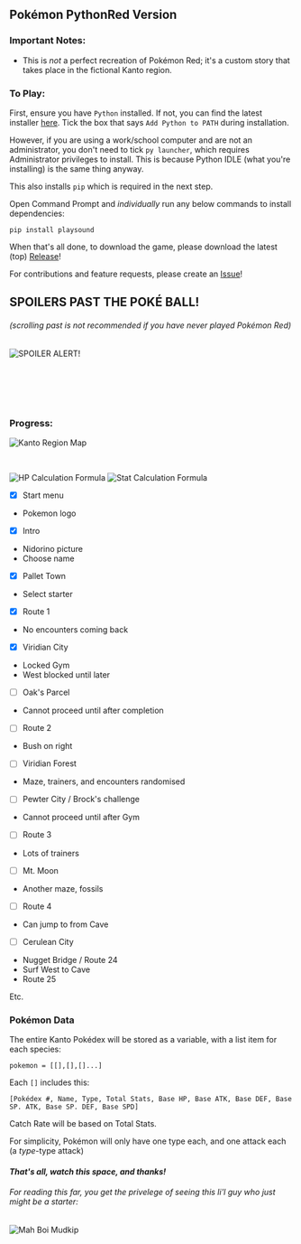 ## Pokémon PythonRed Version

### Important Notes:

* This is _not_ a perfect recreation of Pokémon Red; it's a custom story that takes place in the fictional Kanto region.

### To Play:

First, ensure you have `Python` installed. If not, you can find the latest installer [here](https://www.python.org/downloads/ "Python Latest"). Tick the box that says `Add Python to PATH` during installation.

However, if you are using a work/school computer and are not an administrator, you don't need to tick `py launcher`, which requires Administrator privileges to install. This is because Python IDLE (what you're installing) is the same thing anyway.

This also installs `pip` which is required in the next step.

Open Command Prompt and _individually_ run any below commands to install dependencies:

`pip install playsound`

When that's all done, to download the game, please download the latest (top) [Release](https://github.com/TurnipGuy30/Pokemon-PythonRed/releases)!

For contributions and feature requests, please create an [Issue](https://github.com/TurnipGuy30/Pokemon-PythonRed/issues)!

## SPOILERS PAST THE POKÉ BALL!
###### (scrolling past is not recommended if you have never played Pokémon Red)
![SPOILER ALERT!](https://tse2.mm.bing.net/th/id/OIP.VHV4L97MJfgNd5DMRep1oQHaHZ?w=201&h=200&c=7&o=5&dpr=1.5&pid=1.7)

<br><br><br><br>

### Progress:

![Kanto Region Map](https://images-wixmp-ed30a86b8c4ca887773594c2.wixmp.com/f/3bddf750-53a0-4a9f-872f-8d13685a758f/d3c4hsg-5acbd78f-c4cb-4f40-a87a-05700ac859a4.png/v1/fill/w_900,h_882,q_75,strp/labeled_map_of_kanto_by_rythos-d3c4hsg.png?token=eyJ0eXAiOiJKV1QiLCJhbGciOiJIUzI1NiJ9.eyJpc3MiOiJ1cm46YXBwOjdlMGQxODg5ODIyNjQzNzNhNWYwZDQxNWVhMGQyNmUwIiwic3ViIjoidXJuOmFwcDo3ZTBkMTg4OTgyMjY0MzczYTVmMGQ0MTVlYTBkMjZlMCIsImF1ZCI6WyJ1cm46c2VydmljZTppbWFnZS5vcGVyYXRpb25zIl0sIm9iaiI6W1t7InBhdGgiOiIvZi8zYmRkZjc1MC01M2EwLTRhOWYtODcyZi04ZDEzNjg1YTc1OGYvZDNjNGhzZy01YWNiZDc4Zi1jNGNiLTRmNDAtYTg3YS0wNTcwMGFjODU5YTQucG5nIiwid2lkdGgiOiI8PTkwMCIsImhlaWdodCI6Ijw9ODgyIn1dXX0.Ycjt66m7t9k-8tio4Tsc0YTsP_nu7Lz2cGBm4CdZWN8 "Kanto Region Map")

<br>

![HP Calculation Formula](Resources/HP_calc.webp "HP Formula")
![Stat Calculation Formula](Resources/Statcalc_gen12.png "Stat Formula")

* [x] Start menu
 * Pokemon logo
* [x] Intro
 * Nidorino picture
 * Choose name
* [x] Pallet Town
 * Select starter
* [x] Route 1
 * No encounters coming back
* [x] Viridian City
 * Locked Gym
 * West blocked until later
* [ ] Oak's Parcel
 * Cannot proceed until after completion
* [ ] Route 2
 * Bush on right
* [ ] Viridian Forest
 * Maze, trainers, and encounters randomised
* [ ] Pewter City / Brock's challenge
 * Cannot proceed until after Gym
* [ ] Route 3
 * Lots of trainers
* [ ] Mt. Moon
 * Another maze, fossils
* [ ] Route 4
 * Can jump to from Cave
* [ ] Cerulean City
 * Nugget Bridge / Route 24
 * Surf West to Cave
* Route 25

Etc.

### Pokémon Data
The entire Kanto Pokédex will be stored as a variable, with a list item for each species:

```
pokemon = [[],[],[]...]
```

Each `[]` includes this:

```
[Pokédex #, Name, Type, Total Stats, Base HP, Base ATK, Base DEF, Base SP. ATK, Base SP. DEF, Base SPD]
```
Catch Rate will be based on Total Stats.

For simplicity, Pokémon will only have one type each, and one attack each (a _type_-type attack)

#### _That's all, watch this space, and thanks!_

###### For reading this far, you get the privelege of seeing this li'l guy who just _might_ be a starter:
![](https://tse2.mm.bing.net/th/id/OIP.odJ_-1cegyviucDJCNG_XAAAAA?w=136&h=180&c=7&o=5&dpr=1.5&pid=1.7 "Mah Boi Mudkip")
